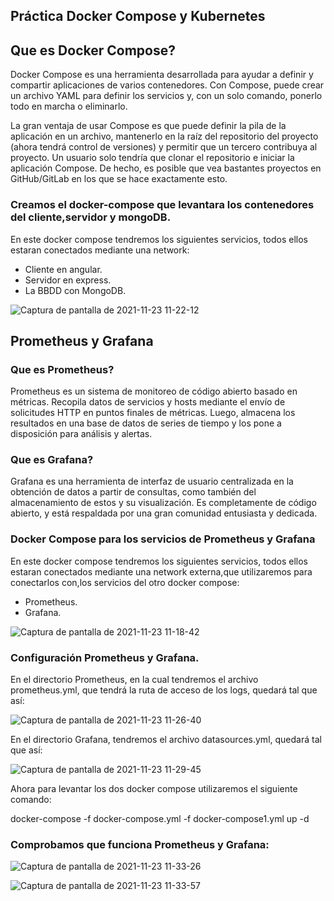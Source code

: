 ## Práctica Docker Compose y Kubernetes



## Que es Docker Compose?

Docker Compose es una herramienta desarrollada para ayudar a definir y compartir aplicaciones de varios contenedores. Con Compose, puede crear un archivo YAML para definir los servicios y, con un solo comando, ponerlo todo en marcha o eliminarlo.

La gran ventaja de usar Compose es que puede definir la pila de la aplicación en un archivo, mantenerlo en la raíz del repositorio del proyecto (ahora tendrá control de versiones) y permitir que un tercero contribuya al proyecto. Un usuario solo tendría que clonar el repositorio e iniciar la aplicación Compose. De hecho, es posible que vea bastantes proyectos en GitHub/GitLab en los que se hace exactamente esto.


### Creamos el docker-compose que levantara los contenedores del cliente,servidor y mongoDB.

En este docker compose tendremos los siguientes servicios, todos ellos estaran conectados mediante una network:

  - Cliente en angular.
  - Servidor en express.
  - La BBDD con MongoDB.

![Captura de pantalla de 2021-11-23 11-22-12](https://user-images.githubusercontent.com/62066419/143007505-6e4fa466-56f0-42e5-98f5-c99902e889ca.png)




## Prometheus y Grafana

### Que es Prometheus?

Prometheus es un sistema de monitoreo de código abierto basado en métricas. Recopila datos de servicios y hosts mediante el envío de solicitudes HTTP en puntos finales de métricas. Luego, almacena los resultados en una base de datos de series de tiempo y los pone a disposición para análisis y alertas.

### Que es Grafana?

Grafana es una herramienta de interfaz de usuario centralizada en la obtención de datos a partir de consultas, como también del almacenamiento de estos y su visualización. Es completamente de código abierto, y está respaldada por una gran comunidad entusiasta y dedicada.

### Docker Compose para los servicios de Prometheus y Grafana

En este docker compose tendremos los siguientes servicios, todos ellos estaran conectados mediante una network externa,que utilizaremos para conectarlos con,los servicios del otro docker compose:

  - Prometheus.
  - Grafana.
  

![Captura de pantalla de 2021-11-23 11-18-42](https://user-images.githubusercontent.com/62066419/143006977-e097f8c5-8682-40f3-be50-73c3a37d3a20.png)


### Configuración Prometheus y Grafana.

En el directorio Prometheus, en la cual tendremos el archivo prometheus.yml, que tendrá la ruta de acceso de los logs, quedará tal que así:

![Captura de pantalla de 2021-11-23 11-26-40](https://user-images.githubusercontent.com/62066419/143008030-2f963bd3-e1ed-403f-86bc-09abd68032d7.png)

En el directorio Grafana, tendremos el archivo datasources.yml, quedará tal que así:

![Captura de pantalla de 2021-11-23 11-29-45](https://user-images.githubusercontent.com/62066419/143008418-44620056-1f0d-414e-939a-eee63f58f038.png)

Ahora para levantar los dos docker compose utilizaremos el siguiente comando: 

docker-compose -f docker-compose.yml -f docker-compose1.yml up -d

### Comprobamos que funciona Prometheus y Grafana:

![Captura de pantalla de 2021-11-23 11-33-26](https://user-images.githubusercontent.com/62066419/143009059-ee21b2f8-fdd5-4408-9e55-6bb1e99b9ad3.png)

![Captura de pantalla de 2021-11-23 11-33-57](https://user-images.githubusercontent.com/62066419/143009069-d73b85a3-d9ce-407d-98a3-c80b93e6e1da.png)





